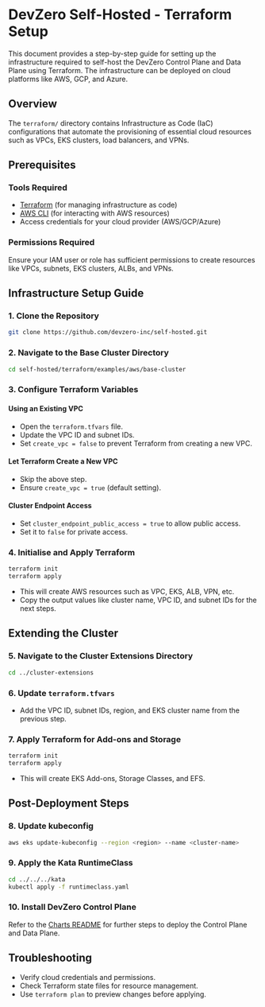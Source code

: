 # DevZero Self-Hosted - Terraform Setup

This document provides a step-by-step guide for setting up the infrastructure required to self-host the DevZero Control Plane and Data Plane using Terraform. The infrastructure can be deployed on cloud platforms like AWS, GCP, and Azure.

## Overview

The `terraform/` directory contains Infrastructure as Code (IaC) configurations that automate the provisioning of essential cloud resources such as VPCs, EKS clusters, load balancers, and VPNs.

## Prerequisites

### Tools Required
- [Terraform](https://www.terraform.io/) (for managing infrastructure as code)
- [AWS CLI](https://aws.amazon.com/cli/) (for interacting with AWS resources)
- Access credentials for your cloud provider (AWS/GCP/Azure)

### Permissions Required
Ensure your IAM user or role has sufficient permissions to create resources like VPCs, subnets, EKS clusters, ALBs, and VPNs.

## Infrastructure Setup Guide

### 1. Clone the Repository

```bash
git clone https://github.com/devzero-inc/self-hosted.git
```

### 2. Navigate to the Base Cluster Directory

```bash
cd self-hosted/terraform/examples/aws/base-cluster
```

### 3. Configure Terraform Variables

#### Using an Existing VPC
- Open the `terraform.tfvars` file.
- Update the VPC ID and subnet IDs.
- Set `create_vpc = false` to prevent Terraform from creating a new VPC.

#### Let Terraform Create a New VPC
- Skip the above step.
- Ensure `create_vpc = true` (default setting).

#### Cluster Endpoint Access
- Set `cluster_endpoint_public_access = true` to allow public access.
- Set it to `false` for private access.

### 4. Initialise and Apply Terraform

```bash
terraform init
terraform apply
```

- This will create AWS resources such as VPC, EKS, ALB, VPN, etc.
- Copy the output values like cluster name, VPC ID, and subnet IDs for the next steps.

## Extending the Cluster

### 5. Navigate to the Cluster Extensions Directory

```bash
cd ../cluster-extensions
```

### 6. Update `terraform.tfvars`

- Add the VPC ID, subnet IDs, region, and EKS cluster name from the previous step.

### 7. Apply Terraform for Add-ons and Storage

```bash
terraform init
terraform apply
```

- This will create EKS Add-ons, Storage Classes, and EFS.

## Post-Deployment Steps

### 8. Update kubeconfig

```bash
aws eks update-kubeconfig --region <region> --name <cluster-name>
```

### 9. Apply the Kata RuntimeClass

```bash
cd ../../../kata
kubectl apply -f runtimeclass.yaml
```

### 10. Install DevZero Control Plane

Refer to the [Charts README](../charts/README.md) for further steps to deploy the Control Plane and Data Plane.

## Troubleshooting

- Verify cloud credentials and permissions.
- Check Terraform state files for resource management.
- Use `terraform plan` to preview changes before applying.


